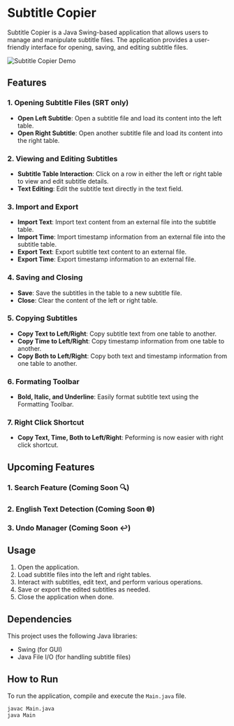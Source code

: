 # Subtitle Copier

Subtitle Copier is a Java Swing-based application that allows users to manage and manipulate subtitle files. The application provides a user-friendly interface for opening, saving, and editing subtitle files.

![Subtitle Copier Demo](https://i.ibb.co/mcqt6ks/example.png)

## Features

### 1. Opening Subtitle Files (SRT only)

- **Open Left Subtitle**: Open a subtitle file and load its content into the left table.
- **Open Right Subtitle**: Open another subtitle file and load its content into the right table.

### 2. Viewing and Editing Subtitles

- **Subtitle Table Interaction**: Click on a row in either the left or right table to view and edit subtitle details.
- **Text Editing**: Edit the subtitle text directly in the text field.

### 3. Import and Export

- **Import Text**: Import text content from an external file into the subtitle table.
- **Import Time**: Import timestamp information from an external file into the subtitle table.
- **Export Text**: Export subtitle text content to an external file.
- **Export Time**: Export timestamp information to an external file.

### 4. Saving and Closing

- **Save**: Save the subtitles in the table to a new subtitle file.
- **Close**: Clear the content of the left or right table.

### 5. Copying Subtitles

- **Copy Text to Left/Right**: Copy subtitle text from one table to another.
- **Copy Time to Left/Right**: Copy timestamp information from one table to another.
- **Copy Both to Left/Right**: Copy both text and timestamp information from one table to another.

### 6. Formating Toolbar

- **Bold, Italic, and Underline**: Easily format subtitle text using the Formatting Toolbar.

### 7. Right Click Shortcut

- **Copy Text, Time, Both to Left/Right**: Peforming is now easier with right click shortcut.

## Upcoming Features

### 1. Search Feature (Coming Soon 🔍)
### 2. English Text Detection (Coming Soon 🌐)
### 3. Undo Manager (Coming Soon ↩️)

## Usage

1. Open the application.
2. Load subtitle files into the left and right tables.
3. Interact with subtitles, edit text, and perform various operations.
4. Save or export the edited subtitles as needed.
5. Close the application when done.

## Dependencies

This project uses the following Java libraries:

- Swing (for GUI)
- Java File I/O (for handling subtitle files)

## How to Run

To run the application, compile and execute the `Main.java` file.

```bash
javac Main.java
java Main
